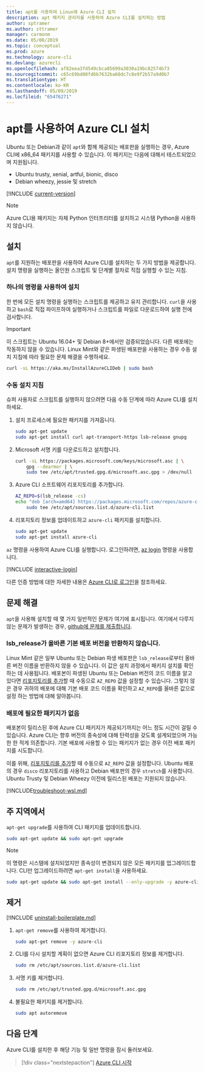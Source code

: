 ```yaml
---
title: apt를 사용하여 Linux에 Azure CLI 설치
description: apt 패키지 관리자를 사용하여 Azure CLI를 설치하는 방법
author: sptramer
ms.author: sttramer
manager: carmonm
ms.date: 05/08/2019
ms.topic: conceptual
ms.prod: azure
ms.technology: azure-cli
ms.devlang: azurecli
ms.openlocfilehash: af82eea3fd549cbca85699a3030a19bc82574b73
ms.sourcegitcommit: c65c69bd08fd6b7632ba60dc7c8e9f2b57a9d0b7
ms.translationtype: HT
ms.contentlocale: ko-KR
ms.lasthandoff: 05/09/2019
ms.locfileid: "65476271"
---
```

# <a name="install-azure-cli-with-apt"></a>apt를 사용하여 Azure CLI 설치

Ubuntu 또는 Debian과 같이 `apt`와 함께 제공되는 배포판을 실행하는 경우, Azure CLI에 x86_64 패키지를 사용할 수 있습니다. 이 패키지는 다음에 대해서 테스트되었으며 지원됩니다.

* Ubuntu trusty, xenial, artful, bionic, disco
* Debian wheezy, jessie 및 stretch

[!INCLUDE [current-version](includes/current-version.md)]

> [!NOTE]
>
> Azure CLI용 패키지는 자체 Python 인터프리터를 설치하고 시스템 Python을 사용하지 않습니다.

## <a name="install"></a>설치

`apt`를 지원하는 배포판을 사용하여 Azure CLI를 설치하는 두 가지 방법을 제공합니다. 설치 명령을 실행하는 올인원 스크립트 및 단계별 절차로 직접 실행할 수 있는 지침.

### <a name="install-with-one-command"></a>하나의 명령을 사용하여 설치

한 번에 모든 설치 명령을 실행하는 스크립트를 제공하고 유지 관리합니다. `curl`을 사용하고 `bash`로 직접 파이프하여 실행하거나 스크립트를 파일로 다운로드하여 실행 전에 검사합니다.

> [!IMPORTANT]
> 이 스크립트는 Ubuntu 16.04+ 및 Debian 8+에서만 검증되었습니다. 다른 배포에는 작동하지 않을 수 있습니다.
> Linux Mint와 같은 파생된 배포판을 사용하는 경우 수동 설치 지침에 따라 필요한 문제 해결을 수행하세요.

```bash
curl -sL https://aka.ms/InstallAzureCLIDeb | sudo bash
```

### <a name="manual-install-instructions"></a>수동 설치 지침

슈퍼 사용자로 스크립트를 실행하지 않으려면 다음 수동 단계에 따라 Azure CLI를 설치하세요.

1. 설치 프로세스에 필요한 패키지를 가져옵니다.

    ```bash
    sudo apt-get update
    sudo apt-get install curl apt-transport-https lsb-release gnupg
    ```

2. Microsoft 서명 키를 다운로드하고 설치합니다.

    ```bash
    curl -sL https://packages.microsoft.com/keys/microsoft.asc | \
        gpg --dearmor | \
        sudo tee /etc/apt/trusted.gpg.d/microsoft.asc.gpg > /dev/null
    ```

3. <div id="set-release"/>Azure CLI 소프트웨어 리포지토리를 추가합니다.

    ```bash
    AZ_REPO=$(lsb_release -cs)
    echo "deb [arch=amd64] https://packages.microsoft.com/repos/azure-cli/ $AZ_REPO main" | \
        sudo tee /etc/apt/sources.list.d/azure-cli.list
    ```

4. 리포지토리 정보를 업데이트하고 `azure-cli` 패키지를 설치합니다.

    ```bash
    sudo apt-get update
    sudo apt-get install azure-cli
    ```

`az` 명령을 사용하여 Azure CLI를 실행합니다. 로그인하려면, [az login](/cli/azure/reference-index#az-login) 명령을 사용합니다.

[!INCLUDE [interactive-login](includes/interactive-login.md)]

다른 인증 방법에 대한 자세한 내용은 [Azure CLI로 로그인](authenticate-azure-cli.md)을 참조하세요.

## <a name="troubleshooting"></a>문제 해결

`apt`을 사용해 설치할 때 몇 가지 일반적인 문제가 여기에 표시됩니다. 여기에서 다루지 않는 문제가 발생하는 경우, [github에 문제를 제출합니다](https://github.com/Azure/azure-cli/issues).

### <a name="lsbrelease-does-not-return-the-correct-base-distribution-version"></a>lsb_release가 올바른 기본 배포 버전을 반환하지 않습니다.

Linux Mint 같은 일부 Ubuntu 또는 Debian 파생 배포판은 `lsb_release`로부터 올바른 버전 이름을 반환하지 않을 수 있습니다. 이 값은 설치 과정에서 패키지 설치를 확인하는 데 사용됩니다. 배포본이 파생된 Ubuntu 또는 Debian 버전의 코드 이름을 알고 있다면 [리포지토리를 추가](#set-release)할 때 수동으로 `AZ_REPO` 값을 설정할 수 있습니다. 그렇지 않은 경우 귀하의 배포에 대해 기본 배포 코드 이름을 확인하고 `AZ_REPO`를 올바른 값으로 설정 하는 방법에 대해 알아봅니다.

### <a name="no-package-for-your-distribution"></a>배포에 필요한 패키지가 없음

배포본이 릴리스된 후에 Azure CLI 패키지가 제공되기까지는 어느 정도 시간이 걸릴 수 있습니다. Azure CLI는 향후 버전의 종속성에 대해 탄력성을 갖도록 설계되었으며 가능한 한 적게 의존합니다. 기본 배포에 사용할 수 있는 패키지가 없는 경우 이전 배포 패키지를 시도합니다.

이를 위해, [리포지토리를 추가](#set-release)할 때 수동으로 `AZ_REPO` 값을 설정합니다. Ubuntu 배포의 경우 `disco` 리포지토리를 사용하고 Debian 배포판의 경우 `stretch`를 사용합니다. Ubuntu Trusty 및 Debian Wheezy 이전에 릴리스된 배포는 지원되지 않습니다.

[!INCLUDE[troubleshoot-wsl.md](includes/troubleshoot-wsl.md)]

## <a name="update"></a>주 지역에서

`apt-get upgrade`를 사용하여 CLI 패키지를 업데이트합니다.

   ```bash
   sudo apt-get update && sudo apt-get upgrade
   ```

> [!NOTE]
> 이 명령은 시스템에 설치되었지만 종속성이 변경되지 않은 모든 패키지를 업그레이드합니다.
> CLI만 업그레이드하려면 `apt-get install`을 사용하세요.
> 
> ```bash
> sudo apt-get update && sudo apt-get install --only-upgrade -y azure-cli
> ```

## <a name="uninstall"></a>제거

[!INCLUDE [uninstall-boilerplate.md](includes/uninstall-boilerplate.md)]

1. `apt-get remove`를 사용하여 제거합니다.

    ```bash
    sudo apt-get remove -y azure-cli
    ```

2. CLI를 다시 설치할 계획이 없으면 Azure CLI 리포지토리 정보를 제거합니다.

   ```bash
   sudo rm /etc/apt/sources.list.d/azure-cli.list
   ```

3. 서명 키를 제거합니다.

    ```bash
    sudo rm /etc/apt/trusted.gpg.d/microsoft.asc.gpg
    ```

4. 불필요한 패키지를 제거합니다.

   ```bash
   sudo apt autoremove
   ```

## <a name="next-steps"></a>다음 단계

Azure CLI를 설치한 후 해당 기능 및 일반 명령을 잠시 둘러보세요.

> [!div class="nextstepaction"]
> [Azure CLI 시작](get-started-with-azure-cli.md)

